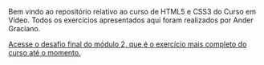 Bem vindo ao repositório relativo ao curso de HTML5 e CSS3 do Curso em Vídeo. Todos os exercícios apresentados aqui foram realizados por Ander Graciano.

<a href="desafios/d010 Nova versão/index.html">Acesse o desafio final do módulo 2, que é o exercício mais completo do curso até o momento.</a>